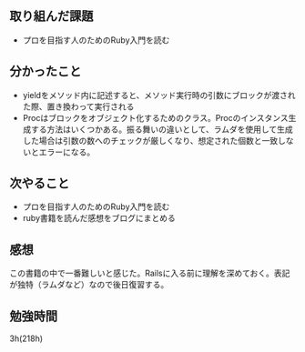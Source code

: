 ## 取り組んだ課題
- プロを目指す人のためのRuby入門を読む
## 分かったこと
- yieldをメソッド内に記述すると、メソッド実行時の引数にブロックが渡された際、置き換わって実行される
- Procはブロックをオブジェクト化するためのクラス。Procのインスタンス生成する方法はいくつかある。振る舞いの違いとして、ラムダを使用して生成した場合は引数の数へのチェックが厳しくなり、想定された個数と一致しないとエラーになる。
## 次やること
- プロを目指す人のためのRuby入門を読む
- ruby書籍を読んだ感想をブログにまとめる
## 感想
この書籍の中で一番難しいと感じた。Railsに入る前に理解を深めておく。表記が独特（ラムダなど）なので後日復習する。
## 勉強時間
3h(218h)